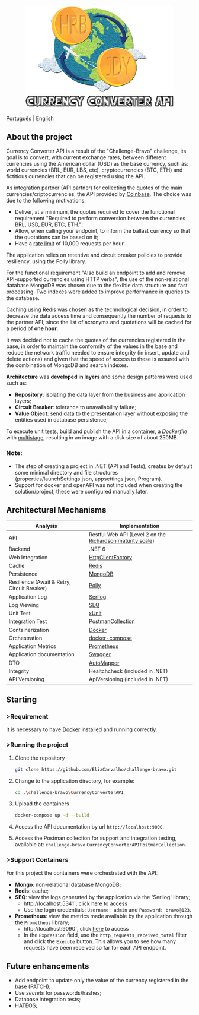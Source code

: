 <div align="center">
    <img src="https://github.com/ElizCarvalho/challenge-bravo/blob/develop/logo-currency_converter-v2.gif" alt="Currency Converter API" width="400" /> 
</div>

[Português](README.md) | [English](README.en.md)

## About the project
Currency Converter API is a result of the "Challenge-Bravo" challenge, its goal is to convert, with current exchange rates, between different currencies using the American dollar (USD) as the base currency, such as: world currencies (BRL, EUR, LBS, etc), cryptocurrencies (BTC, ETH) and fictitious currencies that can be registered using the API.

As integration partner (API partner) for collecting the quotes of the main currencies/criptocurrencies, the API provided by [Coinbase](https://docs.cloud.coinbase.com/sign-in-with-coinbase/docs/api-exchange-rates). The choice was due to the following motivations:
- Deliver, at a minimum, the quotes required to cover the functional requirement "Required to perform conversion between the currencies BRL, USD, EUR, BTC, ETH.";
- Allow, when calling your endpoint, to inform the ballast currency so that the quotations can be based on it;
- Have a [rate limit](https://docs.cloud.coinbase.com/sign-in-with-coinbase/docs/rate-limiting) of 10,000 requests per hour.

The application relies on retentive and circuit breaker policies to provide resiliency, using the Polly library.

For the functional requirement "Also build an endpoint to add and remove API-supported currencies using HTTP verbs", the use of the non-relational database MongoDB was chosen due to the flexible data structure and fast processing. Two indexes were added to improve performance in queries to the database.

Caching using Redis was chosen as the technological decision, in order to decrease the data access time and consequently the number of requests to the partner API, since the list of acronyms and quotations will be cached for a period of **one hour**. 

It was decided not to cache the quotes of the currencies registered in the base, in order to maintain the conformity of the values in the base and reduce the network traffic needed to ensure integrity (in insert, update and delete actions) and given that the speed of access to these is assured with the combination of MongoDB and search indexes.

**Architecture** was **developed in layers** and some design patterns were used such as:
- **Repository**: isolating the data layer from the business and application layers;
- **Circuit Breaker**: tolerance to unavailability failure;
- **Value Object**: send data to the presentation layer without exposing the entities used in database persistence;

To execute unit tests, build and publish the API in a container, a *Dockerfile* with [multistage](https://docs.microsoft.com/pt-br/aspnet/core/host-and-deploy/docker/building-net-docker-images?view=aspnetcore-6.0), resulting in an image with a disk size of about 250MB.

### Note:
- The step of creating a project in .NET (API and Tests), creates by default some minimal directory and file structures (properties/launchSettings.json, appsettings.json, Program).
- Support for docker and openAPI was not included when creating the solution/project, these were configured manually later.

## Architectural Mechanisms
| Analysis | Implementation |
| --- | --- |
| API | Restful Web API (Level 2 on the [Richardson maturity scale](https://boaglio.com/index.php/2016/11/03/modelo-de-maturidade-de-richardson-os-passos-para-a-gloria-do-rest/)) |
| Backend | .NET 6 |
| Web Integration | [HttpClientFactory](https://docs.microsoft.com/pt-br/dotnet/architecture/microservices/implement-resilient-applications/use-httpclientfactory-to-implement-resilient-http-requests) |
| Cache | [Redis](https://redis.io/docs/) |
| Persistence | [MongoDB](https://www.mongodb.com/docs/) |
| Resilience (Await & Retry, Circuit Breaker) | [Polly](https://docs.microsoft.com/pt-br/dotnet/architecture/microservices/implement-resilient-applications/implement-http-call-retries-exponential-backoff-polly) |
| Application Log | [Serilog](https://serilog.net/) |
| Log Viewing | [SEQ](https://docs.datalust.co/docs) |
| Unit Test | [xUnit](https://docs.microsoft.com/pt-br/dotnet/core/testing/unit-testing-with-dotnet-test) |
| Integration Test | [PostmanCollection](https://learning.postman.com/docs/publishing-your-api/documenting-your-api/) |
| Containerization | [Docker](https://docs.docker.com/) |
| Orchestration | [docker-compose](https://docs.docker.com/compose/) |
| Application Metrics | [Prometheus](https://prometheus.io/docs/instrumenting/clientlibs/) |
| Application documentation | [Swagger](https://swagger.io/docs/) |
| DTO | [AutoMapper](https://docs.automapper.org/en/stable/) |
| Integrity | Healtchcheck (included in .NET) |
| API Versioning | ApiVersioning (included in .NET) |

## Starting

### >Requirement
It is necessary to have [Docker](https://docs.docker.com/get-docker/) installed and running correctly.

### >Running the project
1. Clone the repository
   ```sh
   git clone https://github.com/ElizCarvalho/challenge-bravo.git
   ```
2. Change to the application directory, for example:
   ```sh
   cd .\challenge-bravo\CurrencyConverterAPI
   ```
3. Upload the containers
    ```sh
    docker-compose up -d --build
    ````
4. Access the API documentation by url `http://localhost:9000`.

5. Access the Postman collection for support and integration testing, available at: `challenge-bravo` `CurrencyConverterAPIPostmanCollection`.

### >Support Containers

For this project the containers were orchestrated with the API:

- **Mongo**: non-relational database MongoDB;
- **Redis**: cache;
- **SEQ**: view the logs generated by the application via the 'Serilog' library;
  - http://localhost:5341`, click [here](http://localhost:5341) to access
  - Use the login credentials: `Username: admin` and `Password: bravo@123`.
- **Prometheus**: view the metrics made available by the application through the `Prometheus` library; 
  - http://localhost:9090`, click [here](http://localhost:9090/graph) to access
  - In the `Expression` field, use the `http_requests_received_total` filter and click the `Execute` button. This allows you to see how many requests have been received so far for each API endpoint.


## Future enhancements
- Add endpoint to update only the value of the currency registered in the base (PATCH);
- Use *secrets* for passwords/hashes;
- Database integration tests;
- HATEOS;
